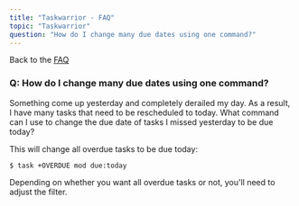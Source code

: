 ```yaml
---
title: "Taskwarrior - FAQ"
topic: "Taskwarrior"
question: "How do I change many due dates using one command?"
---
```


Back to the [FAQ](/support/faq)

### Q: How do I change many due dates using one command?

Something come up yesterday and completely derailed my day.
As a result, I have many tasks that need to be rescheduled to today.
What command can I use to change the due date of tasks I missed yesterday to be due today?

This will change all overdue tasks to be due today:

```
$ task +OVERDUE mod due:today
```

Depending on whether you want all overdue tasks or not, you'll need to adjust the filter.
